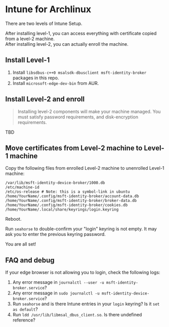# Intune for Archlinux

There are two levels of Intune Setup. 

After installing level-1, you can access everything with certificate copied from a level-2 machine.   
After installing level-2, you can actually enroll the machine. 

## Install Level-1

1. Install `libsdbus-c++0 msalsdk-dbusclient msft-identity-broker` packages in this repo. 
2. Install `microsoft-edge-dev-bin` from AUR. 

## Install Level-2 and enroll

> Installing level-2 components will make your machine managed. You must satisfy password requirements, and disk-encryption requirements. 

TBD

<!--
1. install intune-portal and its dependencies (pwquality)
2. copy /etc/os-release from ubuntu 2004 to archlinux
3. make sure you followed procedure of official doc
-->

## Move certificates from Level-2 machine to Level-1 machine

Copy the following files from enrolled Level-2 machine to unenrolled Level-1 machine: 

```
/var/lib/msft-identity-device-broker/1000.db
/etc/machine-id
/etc/os-release # Note: this is a symbol-link in ubuntu
/home/YourName/.config/msft-identity-broker/account-data.db
/home/YourName/.config/msft-identity-broker/broker-data.db
/home/YourName/.config/msft-identity-broker/cookies.db
/home/YourName/.local/share/keyrings/login.keyring
```

Reboot. 

Run `seahorse` to double-confirm your "login" keyring is not empty. It may ask you to enter the previous keyring password. 

You are all set! 

## FAQ and debug

If your edge browser is not allowing you to login, check the following logs: 

1. Any error message in `journalctl --user -u msft-identity-broker.service`?
2. Any error message in `sudo journalctl -u msft-identity-device-broker.service`? 
3. Run `seahorse` and is there Intune entries in your `login` keyring? Is it `set as default`? 
4. Run `ldd /usr/lib/libmsal_dbus_client.so`. Is there undefined reference? 

